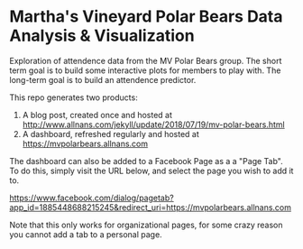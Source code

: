 # Martha's Vineyard Polar Bears Data Analysis & Visualization

Exploration of attendence data from the MV Polar Bears group. The short term
goal is to build some interactive plots for members to play with. The long-term
goal is to build an attendence predictor.

This repo generates two products:

1. A blog post, created once and hosted at http://www.allnans.com/jekyll/update/2018/07/19/mv-polar-bears.html
1. A dashboard, refreshed regularly and hosted at https://mvpolarbears.allnans.com

The dashboard can also be added to a Facebook Page as a a "Page Tab". To do
this, simply visit the URL below, and select the page you wish to add it to. 

https://www.facebook.com/dialog/pagetab?app_id=1885448688215245&redirect_uri=https://mvpolarbears.allnans.com

Note that this only works for organizational pages, for some crazy reason you
cannot add a tab to a personal page. 


